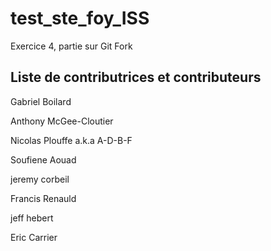 # test_ste_foy_ISS
Exercice 4, partie sur Git Fork

Liste de contributrices et contributeurs
---
Gabriel Boilard

Anthony McGee-Cloutier

Nicolas Plouffe a.k.a A-D-B-F

Soufiene Aouad

jeremy corbeil

Francis Renauld

jeff hebert


Eric Carrier
